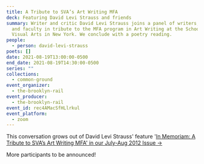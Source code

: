 ```yaml
---
title: A Tribute to SVA’s Art Writing MFA
deck: Featuring David Levi Strauss and friends
summary: Writer and critic David Levi Strauss joins a panel of writers, scholar,
  and faculty in tribute to the MFA program in Art Writing at the School of
  Visual Arts in New York. We conclude with a poetry reading.
people:
  - person: david-levi-strauss
poets: []
date: 2021-08-19T13:00:00-0500
end_date: 2021-08-19T14:30:00-0500
series: ""
collections:
  - common-ground
event_organizer:
  - the-brooklyn-rail
event_producer:
  - the-brooklyn-rail
event_id: rec4AMacSfHLlrkul
event_platform:
  - zoom
---
```

This conversation grows out of David Levi Strauss' feature '[In Memoriam: A Tribute to SVA’s Art Writing MFA' in our July-Aug 2012 Issue →](https://brooklynrail.org/2021/07/in-memoriam/A-Tribute-to-SVAs-Art-Writing-MFA)

More participants to be announced!